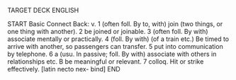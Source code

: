 TARGET DECK
ENGLISH

START
Basic
Connect
Back: v. 1 (often foll. By to, with) join (two things, or one thing with another). 2 be joined or joinable. 3 (often foll. By with) associate mentally or practically. 4 (foll. By with) (of a train etc.) Be timed to arrive with another, so passengers can transfer. 5 put into communication by telephone. 6 a (usu. In passive; foll. By with) associate with others in relationships etc. B be meaningful or relevant. 7 colloq. Hit or strike effectively. [latin necto nex- bind]
END
